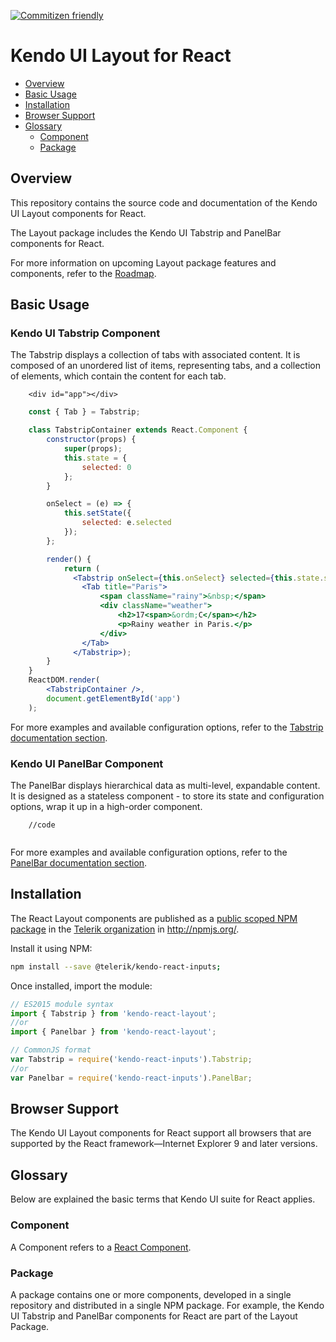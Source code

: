 [![Commitizen friendly](https://img.shields.io/badge/commitizen-friendly-brightgreen.svg)](http://commitizen.github.io/cz-cli/)

# Kendo UI Layout for React

* [Overview](https://github.com/telerik/kendo-react-layout#overview)
* [Basic Usage](https://github.com/telerik/kendo-react-layout#basic-usage)
* [Installation](https://github.com/telerik/kendo-react-layout#installation)
* [Browser Support](https://github.com/telerik/kendo-react-layout#browser-support)
* [Glossary](https://github.com/telerik/kendo-react-layout#glossary)
  * [Component](https://github.com/telerik/kendo-react-layout#component)
  * [Package](https://github.com/telerik/kendo-react-layout#package)

## Overview

This repository contains the source code and documentation of the Kendo UI Layout components for React.

The Layout package includes the Kendo UI Tabstrip and PanelBar components for React.

For more information on upcoming Layout package features and components, refer to the [Roadmap](https://github.com/telerik/kendo-react-layout/blob/master/docs/roadmap.md).

## Basic Usage

### Kendo UI Tabstrip Component

The Tabstrip displays a collection of tabs with associated content. It is composed of an unordered list of items, representing tabs, and a collection of elements, which contain the content for each tab.

```html-preview
    <div id="app"></div>
```
```jsx
    const { Tab } = Tabstrip;

    class TabstripContainer extends React.Component {
        constructor(props) {
            super(props);
            this.state = {
                selected: 0
            };
        }

        onSelect = (e) => {
            this.setState({
                selected: e.selected
            });
        };

        render() {
            return (
              <Tabstrip onSelect={this.onSelect} selected={this.state.selected}>
                <Tab title="Paris">
                    <span className="rainy">&nbsp;</span>
                    <div className="weather">
                        <h2>17<span>&ordm;C</span></h2>
                        <p>Rainy weather in Paris.</p>
                    </div>
                </Tab>
              </Tabstrip>);
        }
    }
    ReactDOM.render(
        <TabstripContainer />,
        document.getElementById('app')
    );
```

For more examples and available configuration options, refer to the [Tabstrip documentation section](https://github.com/telerik/kendo-react-layout/blob/master/docs/tabstrip/index.md).

### Kendo UI PanelBar Component

The PanelBar displays hierarchical data as multi-level, expandable content. It is designed as a stateless component - to store its state and configuration options, wrap it up in a high-order component.

```html-preview
    //code
```
```jsx

```

For more examples and available configuration options, refer to the [PanelBar documentation section](https://github.com/telerik/kendo-react-layout/blob/master/docs/panelbar/index.md).

## Installation

The React Layout components are published as a [public scoped NPM package](https://docs.npmjs.com/misc/scope) in the [Telerik organization](https://www.npmjs.com/~telerik) in http://npmjs.org/.

Install it using NPM:

```sh
npm install --save @telerik/kendo-react-inputs;
```

Once installed, import the module:

```jsx
// ES2015 module syntax
import { Tabstrip } from 'kendo-react-layout';
//or
import { Panelbar } from 'kendo-react-layout';
```
```jsx
// CommonJS format
var Tabstrip = require('kendo-react-inputs').Tabstrip;
//or
var Panelbar = require('kendo-react-inputs').PanelBar;
```

## Browser Support

The Kendo UI Layout components for React support all browsers that are supported by the React framework&mdash;Internet Explorer 9 and later versions.

## Glossary

Below are explained the basic terms that Kendo UI suite for React applies.

### Component

A Component refers to a [React Component](https://facebook.github.io/react/docs/jsx-in-depth.html#html-tags-vs.-react-components).

### Package

A package contains one or more components, developed in a single repository and distributed in a single NPM package. For example, the Kendo UI Tabstrip and PanelBar components for React are part of the Layout Package.
